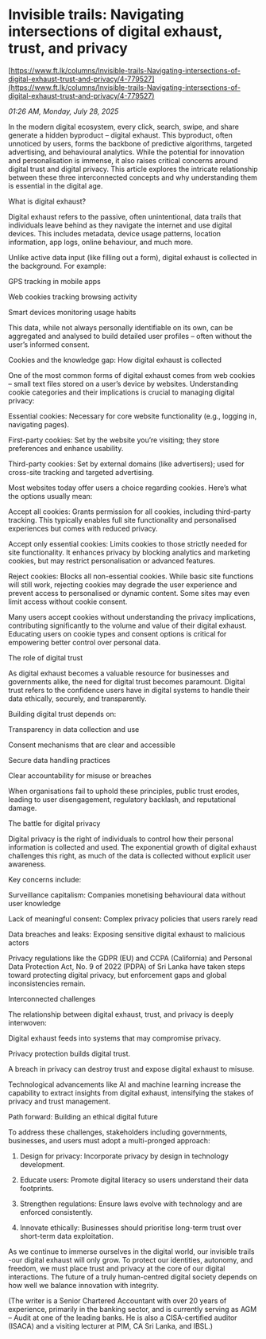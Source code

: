 # Invisible trails: Navigating intersections of digital exhaust, trust, and privacy

[https://www.ft.lk/columns/Invisible-trails-Navigating-intersections-of-digital-exhaust-trust-and-privacy/4-779527](https://www.ft.lk/columns/Invisible-trails-Navigating-intersections-of-digital-exhaust-trust-and-privacy/4-779527)

*01:26 AM, Monday, July 28, 2025*

In the modern digital ecosystem, every click, search, swipe, and share generate a hidden byproduct – digital exhaust. This byproduct, often unnoticed by users, forms the backbone of predictive algorithms, targeted advertising, and behavioural analytics. While the potential for innovation and personalisation is immense, it also raises critical concerns around digital trust and digital privacy. This article explores the intricate relationship between these three interconnected concepts and why understanding them is essential in the digital age.

What is digital exhaust?

Digital exhaust refers to the passive, often unintentional, data trails that individuals leave behind as they navigate the internet and use digital devices. This includes metadata, device usage patterns, location information, app logs, online behaviour, and much more.

Unlike active data input (like filling out a form), digital exhaust is collected in the background. For example:

GPS tracking in mobile apps

Web cookies tracking browsing activity

Smart devices monitoring usage habits

This data, while not always personally identifiable on its own, can be aggregated and analysed to build detailed user profiles – often without the user’s informed consent.

Cookies and the knowledge gap: How digital exhaust is collected

One of the most common forms of digital exhaust comes from web cookies – small text files stored on a user’s device by websites. Understanding cookie categories and their implications is crucial to managing digital privacy:

Essential cookies: Necessary for core website functionality (e.g., logging in, navigating pages).

First-party cookies: Set by the website you’re visiting; they store preferences and enhance usability.

Third-party cookies: Set by external domains (like advertisers); used for cross-site tracking and targeted advertising.

Most websites today offer users a choice regarding cookies. Here’s what the options usually mean:

Accept all cookies: Grants permission for all cookies, including third-party tracking. This typically enables full site functionality and personalised experiences but comes with reduced privacy.

Accept only essential cookies: Limits cookies to those strictly needed for site functionality. It enhances privacy by blocking analytics and marketing cookies, but may restrict personalisation or advanced features.

Reject cookies: Blocks all non-essential cookies. While basic site functions will still work, rejecting cookies may degrade the user experience and prevent access to personalised or dynamic content. Some sites may even limit access without cookie consent.

Many users accept cookies without understanding the privacy implications, contributing significantly to the volume and value of their digital exhaust. Educating users on cookie types and consent options is critical for empowering better control over personal data.

The role of digital trust

As digital exhaust becomes a valuable resource for businesses and governments alike, the need for digital trust becomes paramount. Digital trust refers to the confidence users have in digital systems to handle their data ethically, securely, and transparently.

Building digital trust depends on:

Transparency in data collection and use

Consent mechanisms that are clear and accessible

Secure data handling practices

Clear accountability for misuse or breaches

When organisations fail to uphold these principles, public trust erodes, leading to user disengagement, regulatory backlash, and reputational damage.

The battle for digital privacy

Digital privacy is the right of individuals to control how their personal information is collected and used. The exponential growth of digital exhaust challenges this right, as much of the data is collected without explicit user awareness.

Key concerns include:

Surveillance capitalism: Companies monetising behavioural data without user knowledge

Lack of meaningful consent: Complex privacy policies that users rarely read

Data breaches and leaks: Exposing sensitive digital exhaust to malicious actors

Privacy regulations like the GDPR (EU) and CCPA (California) and Personal Data Protection Act, No. 9 of 2022 (PDPA) of Sri Lanka have taken steps toward protecting digital privacy, but enforcement gaps and global inconsistencies remain.

Interconnected challenges

The relationship between digital exhaust, trust, and privacy is deeply interwoven:

Digital exhaust feeds into systems that may compromise privacy.

Privacy protection builds digital trust.

A breach in privacy can destroy trust and expose digital exhaust to misuse.

Technological advancements like AI and machine learning increase the capability to extract insights from digital exhaust, intensifying the stakes of privacy and trust management.

Path forward: Building an ethical digital future

To address these challenges, stakeholders including governments, businesses, and users must adopt a multi-pronged approach:

1. Design for privacy: Incorporate privacy by design in technology development.

2. Educate users: Promote digital literacy so users understand their data footprints.

3. Strengthen regulations: Ensure laws evolve with technology and are enforced consistently.

4. Innovate ethically: Businesses should prioritise long-term trust over short-term data exploitation.

As we continue to immerse ourselves in the digital world, our invisible trails -our digital exhaust will only grow. To protect our identities, autonomy, and freedom, we must place trust and privacy at the core of our digital interactions. The future of a truly human-centred digital society depends on how well we balance innovation with integrity.

(The writer is a Senior Chartered Accountant with over 20 years of experience, primarily in the banking sector, and is currently serving as AGM – Audit at one of the leading banks. He is also a CISA-certified auditor (ISACA) and a visiting lecturer at PIM, CA Sri Lanka, and IBSL.)

